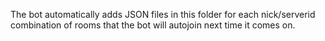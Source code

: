 The bot automatically adds JSON files in this folder for each nick/serverid combination of rooms that the bot will autojoin next time it comes on.
